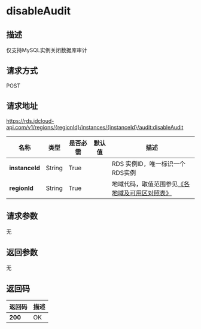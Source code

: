 # disableAudit


## 描述
仅支持MySQL实例关闭数据库审计

## 请求方式
POST

## 请求地址
https://rds.jdcloud-api.com/v1/regions/{regionId}/instances/{instanceId}/audit:disableAudit

|名称|类型|是否必需|默认值|描述|
|---|---|---|---|---|
|**instanceId**|String|True| |RDS 实例ID，唯一标识一个RDS实例|
|**regionId**|String|True| |地域代码，取值范围参见[《各地域及可用区对照表》](../Enum-Definitions/Regions-AZ.md)|

## 请求参数
无


## 返回参数
无


## 返回码
|返回码|描述|
|---|---|
|**200**|OK|
